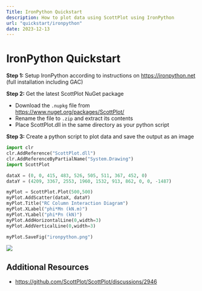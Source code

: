 ```yaml
---
Title: IronPython Quickstart
description: How to plot data using ScottPlot using IronPython
url: "quickstart/ironpython"
date: 2023-12-13
---
```


# IronPython Quickstart

**Step 1:** Setup IronPython according to instructions on https://ironpython.net (full installation including GAC)

**Step 2:** Get the latest ScottPlot NuGet package
  * Download the `.nupkg` file from https://www.nuget.org/packages/ScottPlot/ 
  * Rename the file to `.zip` and extract its contents
  * Place ScottPlot.dll in the same directory as your python script

**Step 3:** Create a python script to plot data and save the output as an image

```py
import clr
clr.AddReference("ScottPlot.dll")   
clr.AddReferenceByPartialName("System.Drawing")
import ScottPlot

dataX = (0, 0, 415, 483, 526, 505, 511, 367, 452, 0)
dataY = (4209, 3367, 2553, 1960, 1532, 913, 862, 0, 0, -1487)

myPlot = ScottPlot.Plot(500,500)
myPlot.AddScatter(dataX, dataY)
myPlot.Title("RC Column Interaction Diagram")
myPlot.XLabel("phi*Mn (kN.m)")
myPlot.YLabel("phi*Pn (kN)")
myPlot.AddHorizontalLine(0,width=3)
myPlot.AddVerticalLine(0,width=3)

myPlot.SaveFig("ironpython.png")
```

![](/images/plots/ironpython.png)

## Additional Resources

* https://github.com/ScottPlot/ScottPlot/discussions/2946